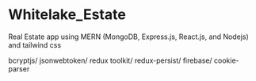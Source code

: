 # Whitelake_Estate

Real Estate app using MERN (MongoDB, Express.js, React.js, and Nodejs) and tailwind css

bcryptjs/ jsonwebtoken/ redux toolkit/ redux-persist/ firebase/ cookie-parser
